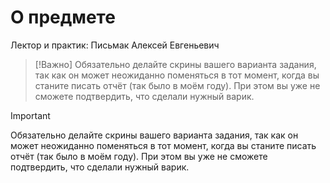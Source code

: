 # О предмете
Лектор и практик: Письмак Алексей Евгеньевич

> [!Важно]
> Обязательно делайте скрины вашего варианта задания, так как он может неожиданно поменяться в тот момент, когда вы станите писать отчёт (так было в моём году). При этом вы уже не сможете подтвердить, что сделали нужный варик.

> [!IMPORTANT]
> Обязательно делайте скрины вашего варианта задания, так как он может неожиданно поменяться в тот момент, когда вы станите писать отчёт (так было в моём году). При этом вы уже не сможете подтвердить, что сделали нужный варик.


